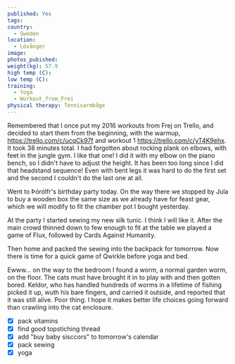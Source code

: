 ```yaml
---
published: Yes
tags:
country:
  - Sweden
location:
  - Lövånger
image:
photos_pubished:
weight(kg): 57.9
high temp (C):
low temp (C):
training:
  - Yoga
  - Workout_from_Frei
physical therapy: Tennisarmbåge
---
```

Remembered that I once put my 2016 workouts from Frej on Trello, and decided to start them from the beginning, with the warmup, https://trello.com/c/ucqCk97f and workout 1 https://trello.com/c/yT4K9ehx. It took 38 minutes total. I had forgotten about rocking plank on elbows, with feet in the jungle gym. I like that one! I did it with my elbow on the piano bench, so I didn't have to adjust the height. It has been too long since I did that headstand sequence! Even with bent legs it was hard to do the first set and the second I couldn't do the last one at all.

Went to Þórólfr's birthday party today. On the way there we stopped by Jula to buy a wooden box the same size as we already have for feast gear, which we will modify to fit the chamber pot I bought yesterday. 

At the party I started sewing my new silk tunic. I think I will like it. After the main crowd thinned down to few enough to fit at the table we played a game of Flux, followed by Cards Against Humanity. 

Then home and packed the sewing into the backpack for tomorrow. Now there is time for a quick game of Qwirkle before yoga and bed.

Ewww... on the way to the bedroom I found a worm, a normal garden worm, on the floor. The cats must have brought it in to play with and then gotten bored. Keldor, who has handled hundreds of worms in a lifetime of fishing picked it up, wuth his bare fingers, and carried it outside, and reported that it was still alive. Poor thing. I hope it makes better life choices going forward than crawling into the cat enclosure.

- [x] pack vitamins
- [x] find good topstiching thread
- [x] add "buy baby sisccors" to tomorrow's calendar 
- [x] pack sewing 
- [x] yoga